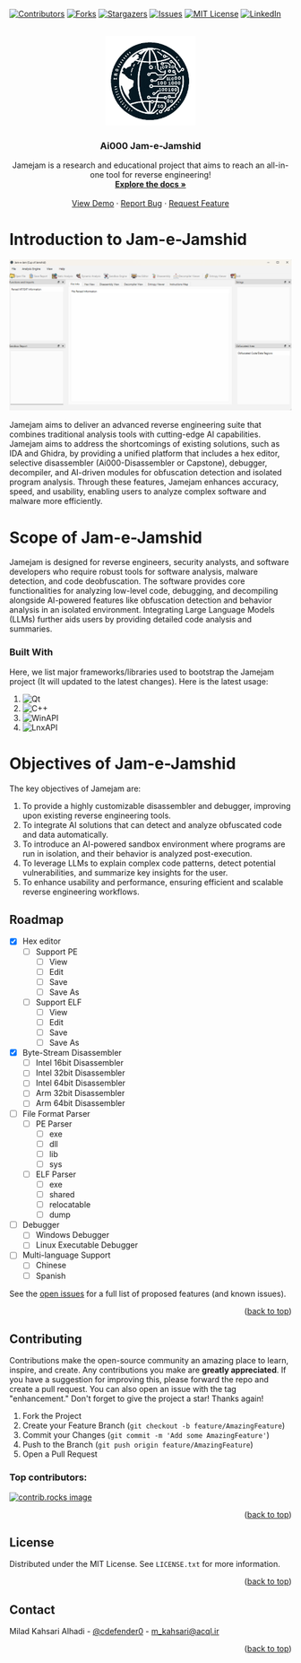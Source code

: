 [![Contributors][contributors-shield]][contributors-url]
[![Forks][forks-shield]][forks-url]
[![Stargazers][stars-shield]][stars-url]
[![Issues][issues-shield]][issues-url]
[![MIT License][license-shield]][license-url]
[![LinkedIn][linkedin-shield]][linkedin-url]


<!-- PROJECT LOGO -->
<br />
<div align="center">
  <a href="https://github.com/aiooord/jam-e-jamshid">
    <img src="git_photos/jamejam.png" alt="Logo" width="160" height="160">
  </a>

  <h3 align="center">Ai000 Jam-e-Jamshid</h3>

  <p align="center">
    Jamejam is a research and educational project that aims to reach an all-in-one tool for reverse engineering!
    <br />
    <a href="https://github.com/aiooord/jam-e-jamshid"><strong>Explore the docs »</strong></a>
    <br />
    <br />
    <a href="https://youtu.be/BXfrocHqKyo">View Demo</a>
    ·
    <a href="https://github.com/aiooord/jam-e-jamshid/issues/new?labels=bug&template=bug-report---.md">Report Bug</a>
    ·
    <a href="https://github.com/aiooord/jam-e-jamshid/issues/new?labels=enhancement&template=feature-request---.md">Request Feature</a>
  </p>
</div>

# Introduction to Jam-e-Jamshid
[![Product Name Screen Shot][product-screenshot]](https://acql.ir)

Jamejam aims to deliver an advanced reverse engineering suite that combines traditional analysis tools with cutting-edge AI capabilities. Jamejam aims to address the shortcomings of existing solutions, such as IDA and Ghidra, by providing a unified platform that includes a hex editor, selective disassembler (Ai000-Disassembler or Capstone), debugger, decompiler, and AI-driven modules for obfuscation detection and isolated program analysis. Through these features, Jamejam enhances accuracy, speed, and usability, enabling users to analyze complex software and malware more efficiently.

# Scope of Jam-e-Jamshid
Jamejam is designed for reverse engineers, security analysts, and software developers who require robust tools for software analysis, malware detection, and code deobfuscation. The software provides core functionalities for analyzing low-level code, debugging, and decompiling alongside AI-powered features like obfuscation detection and behavior analysis in an isolated environment. Integrating Large Language Models (LLMs) further aids users by providing detailed code analysis and summaries.

### Built With

Here, we list major frameworks/libraries used to bootstrap the Jamejam project (It will updated to the latest changes). Here is the latest usage:

1. ![Qt](https://img.shields.io/badge/Qt-%23217346.svg?style=for-the-badge&logo=Qt&logoColor=white)
2. ![C++](https://img.shields.io/badge/c++-%2300599C.svg?style=for-the-badge&logo=c%2B%2B&logoColor=white)
3. ![WinAPI](https://img.shields.io/badge/APIs-winapi-blue)
4. ![LnxAPI](https://img.shields.io/badge/APIs-posix-red)

# Objectives of Jam-e-Jamshid
The key objectives of Jamejam are:
1.	To provide a highly customizable disassembler and debugger, improving upon existing reverse engineering tools.
2.	To integrate AI solutions that can detect and analyze obfuscated code and data automatically.
3.	To introduce an AI-powered sandbox environment where programs are run in isolation, and their behavior is analyzed post-execution.
4.	To leverage LLMs to explain complex code patterns, detect potential vulnerabilities, and summarize key insights for the user.
5.	To enhance usability and performance, ensuring efficient and scalable reverse engineering workflows.

<!-- ROADMAP -->
## Roadmap

- [x] Hex editor
    - [ ] Support PE
        - [ ] View
        - [ ] Edit
        - [ ] Save
        - [ ] Save As
    - [ ] Support ELF
        - [ ] View
        - [ ] Edit
        - [ ] Save
        - [ ] Save As
- [x] Byte-Stream Disassembler 
    - [ ] Intel 16bit Disassembler
    - [ ] Intel 32bit Disassembler
    - [ ] Intel 64bit Disassembler
    - [ ] Arm 32bit Disassembler
    - [ ] Arm 64bit Disassembler
- [ ] File Format Parser
    - [ ] PE Parser
        - [ ] exe
        - [ ] dll
        - [ ] lib
        - [ ] sys
    - [ ] ELF Parser
        - [ ] exe
        - [ ] shared
        - [ ] relocatable
        - [ ] dump
- [ ] Debugger
    - [ ] Windows Debugger
    - [ ] Linux Executable Debugger
- [ ] Multi-language Support
    - [ ] Chinese
    - [ ] Spanish

See the [open issues](https://github.com/aiooord/jam-e-jamshid/issues) for a full list of proposed features (and known issues).

<p align="right">(<a href="#readme-top">back to top</a>)</p>

<!-- CONTRIBUTING -->
## Contributing

Contributions make the open-source community an amazing place to learn, inspire, and create. Any contributions you make are **greatly appreciated**. If you have a suggestion for improving this, please forward the repo and create a pull request. You can also open an issue with the tag "enhancement."
Don't forget to give the project a star! Thanks again!

1. Fork the Project
2. Create your Feature Branch (`git checkout -b feature/AmazingFeature`)
3. Commit your Changes (`git commit -m 'Add some AmazingFeature'`)
4. Push to the Branch (`git push origin feature/AmazingFeature`)
5. Open a Pull Request

### Top contributors:

<a href="https://github.com/aiooord/jam-e-jamshid/graphs/contributors">
  <img src="https://contrib.rocks/image?repo=aiooord/jam-e-jamshid" alt="contrib.rocks image" />
</a>

<p align="right">(<a href="#readme-top">back to top</a>)</p>

<!-- LICENSE -->
## License

Distributed under the MIT License. See `LICENSE.txt` for more information.

<p align="right">(<a href="#readme-top">back to top</a>)</p>

<!-- CONTACT -->
## Contact

Milad Kahsari Alhadi - [@cdefender0](https://x.com/0cdefender0) - m_kahsari@acql.ir

<p align="right">(<a href="#readme-top">back to top</a>)</p>

<!-- MARKDOWN LINKS & IMAGES -->
[contributors-shield]: https://img.shields.io/github/contributors/aiooord/jam-e-jamshid.svg?style=for-the-badge
[contributors-url]: https://github.com/aiooord/jam-e-jamshid/graphs/contributors
[forks-shield]: https://img.shields.io/github/forks/aiooord/jam-e-jamshid.svg?style=for-the-badge
[forks-url]: https://github.com/aiooord/jam-e-jamshid/network/members
[stars-shield]: https://img.shields.io/github/stars/aiooord/jam-e-jamshid.svg?style=for-the-badge
[stars-url]: https://github.com/aiooord/jam-e-jamshid/stargazers
[issues-shield]: https://img.shields.io/github/issues/aiooord/jam-e-jamshid.svg?style=for-the-badge
[issues-url]: https://github.com/aiooord/jam-e-jamshid/issues
[license-shield]: https://img.shields.io/github/license/aiooord/jam-e-jamshid.svg?style=for-the-badge
[license-url]: https://github.com/aiooord/jam-e-jamshid/blob/master/LICENSE.txt
[linkedin-shield]: https://img.shields.io/badge/-LinkedIn-black.svg?style=for-the-badge&logo=linkedin&colorB=555
[linkedin-url]: https://linkedin.com/in/acql
[product-screenshot]: git_photos/mainwindow.png
